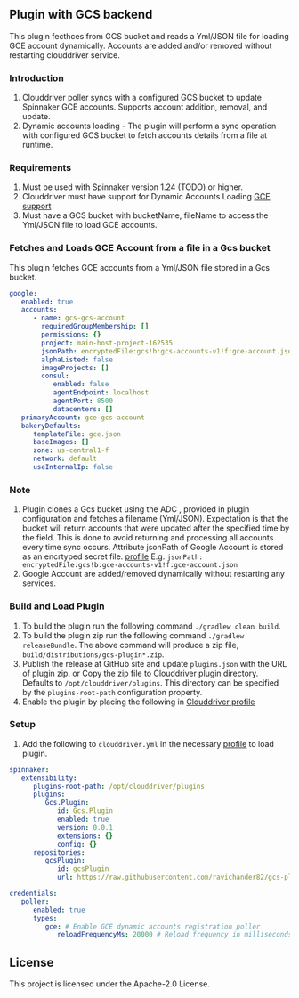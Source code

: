 ## Plugin with GCS backend
This plugin fecthces from GCS bucket and reads a Yml/JSON file for loading GCE account dynamically. Accounts are added and/or removed without restarting clouddriver service.


### Introduction
1. Clouddriver poller syncs  with a configured GCS bucket to update Spinnaker GCE accounts. Supports account addition, removal, and update.
2. Dynamic accounts loading - The plugin will perform a sync operation with configured GCS bucket to fetch accounts details from a file at runtime.


### Requirements
1. Must be used with Spinnaker version 1.24 (TODO) or higher.
2. Clouddriver must have support for Dynamic Accounts Loading [GCE support](https://github.com/kirangodishala/clouddriver/tree/1.26.x-external-accounts-support)
3. Must have a GCS bucket with bucketName, fileName to access the Yml/JSON file to load GCE accounts.


### Fetches and Loads GCE Account from a file in a Gcs bucket
This plugin fetches GCE accounts from a Yml/JSON file stored in a Gcs bucket.


```yaml
google:
   enabled: true
   accounts:
      - name: gcs-gcs-account
        requiredGroupMembership: []
        permissions: {}
        project: main-host-project-162535
        jsonPath: encryptedFile:gcs!b:gcs-accounts-v1!f:gce-account.json
        alphaListed: false
        imageProjects: []
        consul:
           enabled: false
           agentEndpoint: localhost
           agentPort: 8500
           datacenters: []
   primaryAccount: gce-gcs-account
   bakeryDefaults:
      templateFile: gce.json
      baseImages: []
      zone: us-central1-f
      network: default
      useInternalIp: false
```


### Note
1. Plugin clones a Gcs bucket using the ADC , provided in plugin configuration and fetches a filename (Yml/JSON). 
   Expectation is that the bucket will return accounts that were updated after the specified time by the field.
   This is done to avoid returning and processing all accounts every time sync occurs.
   Attribute jsonPath of Google Account is stored as an encrtyped secret file. [profile](https://spinnaker.io/docs/reference/halyard/secrets/gcs-secrets/)
   E.g. ```jsonPath: encryptedFile:gcs!b:gce-accounts-v1!f:gce-account.json```
2. Google Account are added/removed dynamically without restarting any services.


### Build and Load Plugin
1. To build the plugin run the following command `./gradlew clean build`.
2. To build the plugin zip run the following command `./gradlew releaseBundle`.
   The above command will produce a zip file, `build/distributions/gcs-plugin*.zip`.
3. Publish the release at GitHub site and update `plugins.json` with the URL of plugin zip. or
   Copy the zip file to Clouddriver plugin directory. Defaults to `/opt/clouddriver/plugins`. This directory can be specified by the `plugins-root-path` configuration property.
4. Enable the plugin by placing the following in [Clouddriver profile](https://spinnaker.io/reference/halyard/custom/#custom-profiles)


### Setup
1. Add the following to `clouddriver.yml` in the necessary [profile](https://spinnaker.io/reference/halyard/custom/#custom-profiles) to load plugin.
```yaml
spinnaker:
   extensibility:
      plugins-root-path: /opt/clouddriver/plugins
      plugins:
         Gcs.Plugin:
            id: Gcs.Plugin
            enabled: true
            version: 0.0.1
            extensions: {}
            config: {}
      repositories:
         gcsPlugin:
            id: gcsPlugin
            url: https://raw.githubusercontent.com/ravichander82/gcs-plugin/main/plugins.json

credentials:
   poller:
      enabled: true
      types:
         gce: # Enable GCE dynamic accounts registration poller
            reloadFrequencyMs: 20000 # Reload frequency in milliseconds
```


## License
This project is licensed under the Apache-2.0 License.


